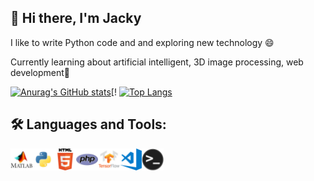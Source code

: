 ## 👋 Hi there, I'm Jacky  

I like to write Python code and and exploring new technology 😄

Currently learning about artificial intelligent, 3D image processing, web development🌱  

[![Anurag's GitHub stats](https://github-readme-stats.vercel.app/api?username=jacky10001&count_private=true&include_all_commits=true&show_icons=true&theme=dracula&hide=contribs,issues,prs)](https://github.com/anuraghazra/github-readme-stats)[!
[![Top Langs](https://github-readme-stats.vercel.app/api/top-langs/?username=jacky10001&hide=html&layout=compact&theme=dracula)](https://github.com/anuraghazra/github-readme-stats)

## 🛠️ Languages and Tools:  

<img align="left" width="35" height="35" src="https://raw.githubusercontent.com/github/explore/80688e429a7d4ef2fca1e82350fe8e3517d3494d/topics/matlab/matlab.png" />
<img align="left" width="35" height="35" src="https://raw.githubusercontent.com/github/explore/80688e429a7d4ef2fca1e82350fe8e3517d3494d/topics/python/python.png" />
<img align="left" width="35" height="35" src="https://raw.githubusercontent.com/github/explore/80688e429a7d4ef2fca1e82350fe8e3517d3494d/topics/html/html.png" />
<img align="left" width="35" height="35" src="https://raw.githubusercontent.com/github/explore/ccc16358ac4530c6a69b1b80c7223cd2744dea83/topics/php/php.png" />
<img align="left" width="35" height="35" src="https://raw.githubusercontent.com/github/explore/80688e429a7d4ef2fca1e82350fe8e3517d3494d/topics/tensorflow/tensorflow.png" />
<img align="left" width="35" height="35" src="https://raw.githubusercontent.com/github/explore/80688e429a7d4ef2fca1e82350fe8e3517d3494d/topics/visual-studio-code/visual-studio-code.png" />
<img align="left" width="35" height="35" src="https://raw.githubusercontent.com/github/explore/d92924b1d925bb134e308bd29c9de6c302ed3beb/topics/terminal/terminal.png" />

<!--
**jacky10001/jacky10001** is a ✨ _special_ ✨ repository because its `README.md` (this file) appears on your GitHub profile.

Here are some ideas to get you started:

- 🔭 I’m currently working on ...
- 🌱 I’m currently learning ...
- 👯 I’m looking to collaborate on ...
- 🤔 I’m looking for help with ...
- 💬 Ask me about ...
- 📫 How to reach me: ...
- 😄 Pronouns: ...
- ⚡ Fun fact: ...
-->
